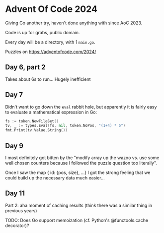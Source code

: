 # Advent Of Code 2024

Giving Go another try, haven't done anything with since AoC 2023.

Code is up for grabs, public domain.

Every day will be a directory, with 1 `main.go`.

Puzzles on https://adventofcode.com/2024/


## Day 6, part 2
Takes about 6s to run... Hugely inefficient

## Day 7
Didn't want to go down the `eval` rabbit hole, but apparently it is fairly easy to evaluate a mathematical expression in Go:

```Go
fs := token.NewFileSet()
tv, _ := types.Eval(fs, nil, token.NoPos, "(1+4) * 5")
fmt.Print(tv.Value.String())
```

## Day 9
I most definitely got bitten by the "modify array up the wazoo vs. use some well chosen counters because I followed the puzzle question too literally".

Once I saw the map { id: {pos, size}, ...} I got the strong feeling that we could build up the necessary data much easier...

## Day 11
Part 2: aha moment of caching results (think there was a similar thing in previous years)

TODO: Does Go support memoization (cf. Python's @functools.cache decorator)?


<!-- vim: set spell: -->
